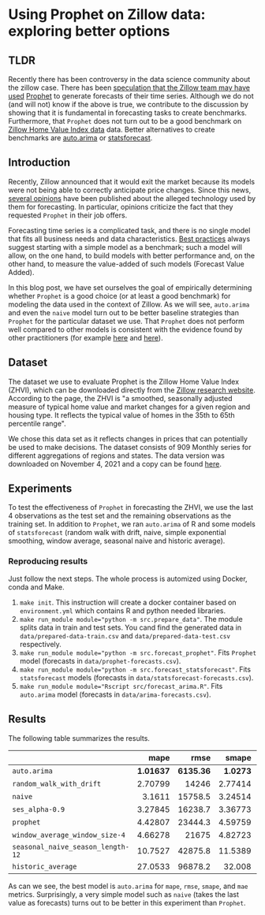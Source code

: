 # Using Prophet on Zillow data: exploring better options


## TLDR

Recently there has been controversy in the data science community about the zillow case. There has been [speculation that the Zillow team may have used](https://ryxcommar.com/2021/11/06/zillow-prophet-time-series-and-prices/) [Prophet](https://github.com/facebook/prophet) to generate forecasts of their time series. Although we do not (and will not) know if the above is true, we contribute to the discussion by showing that it is fundamental in forecasting tasks to create benchmarks. Furthermore, that `Prophet` does not turn out to be a good benchmark on [Zillow Home Value Index data](https://www.zillow.com/research/data/) data. Better alternatives to create benchmarks are [auto.arima](https://github.com/robjhyndman/forecast) or [statsforecast](https://github.com/Nixtla/statsforecast).

## Introduction

Recently, Zillow announced that it would exit the market because its models were not being able to correctly anticipate price changes. Since this news, [several opinions](https://twitter.com/vhranger/status/1456064415845990408) have been published about the alleged technology used by them for forecasting. In particular, opinions criticize the fact that they requested `Prophet` in their job offers.

Forecasting time series is a complicated task, and there is no single model that fits all business needs and data characteristics. [Best practices](https://towardsdatascience.com/time-series-forecasting-with-statistical-models-f08dcd1d24d1) always suggest starting with a simple model as a benchmark; such a model will allow, on the one hand, to build models with better performance and, on the other hand, to measure the value-added of such models (Forecast Value Added).

In this blog post, we have set ourselves the goal of empirically determining whether `Prophet` is a good choice (or at least a good benchmark) for modeling the data used in the context of Zillow. As we will see, `auto.arima` and even the `naive` model turn out to be better baseline strategies than `Prophet` for the particular dataset we use.
That `Prophet` does not perform well compared to other models is consistent with the evidence found by other practitioners (for example [here](https://www.microprediction.com/blog/prophet) and [here](https://kourentzes.com/forecasting/2017/07/29/benchmarking-facebooks-prophet/)).

## Dataset

The dataset we use to evaluate Prophet is the Zillow Home Value Index (ZHVI), which can be downloaded directly from the [Zillow research website](https://www.zillow.com/research/data/). According to the page, the ZHVI is "a smoothed, seasonally adjusted measure of typical home value and market changes for a given region and housing type. It reflects the typical value of homes in the 35th to 65th percentile range".

We chose this data set as it reflects changes in prices that can potentially be used to make decisions. The dataset consists of 909 Monthly series for different aggregations of regions and states. The data version was downloaded on November 4, 2021 and a copy can be found [here](https://github.com/FedericoGarza/zillow/tree/main/data).

## Experiments

To test the effectiveness of `Prophet` in forecasting the ZHVI, we use the last 4 observations as the test set and the remaining observations as the training set. In addition to `Prophet`, we ran `auto.arima` of R and some models of `statsforecast` (random walk with drift, naive, simple exponential smoothing, window average, seasonal naive and historic average).

### Reproducing results

Just follow the next steps. The whole process is automized using Docker, conda and Make.

1. `make init`. This instruction will create a docker container based on `environment.yml` which contains R and python needed libraries.
2. `make run_module module="python -m src.prepare_data"`. The module splits data in train and test sets. You cand find the generated data in `data/prepared-data-train.csv` and `data/prepared-data-test.csv` respectively.
3. `make run_module module="python -m src.forecast_prophet"`. Fits `Prophet` model (forecasts in `data/prophet-forecasts.csv`).
4. `make run_module module="python -m src.forecast_statsforecast"`. Fits `statsforecast` models (forecasts in  `data/statsforecast-forecasts.csv`).
5. `make run_module module="Rscript src/forecast_arima.R"`. Fits `auto.arima` model (forecasts in `data/arima-forecasts.csv`).

## Results

The following table summarizes the results.

|                                 |     mape |     rmse |    smape |      mae |
|:--------------------------------|---------:|---------:|---------:|---------:|
| `auto.arima`                      |  **1.01637** |  **6135.36** |  **1.0273**  | **2702.71** |
| `random_walk_with_drift`          |  2.70799 | 14246    |  2.77414 |  7848.35 |
| `naive`                           |  3.1611  | 15758.5  |  3.24514 |  8967.52 |
| `ses_alpha-0.9`                   |  3.27845 | 16238.7  |  3.36773 |  9296.87 |
| `prophet`                    |  4.42807 | 23444.3  |  4.59759 | 12941.3  |
| `window_average_window_size-4`    |  4.66278 | 21675    |  4.82723 | 13080    |
| `seasonal_naive_season_length-12` | 10.7527  | 42875.8  | 11.5389  | 28783.9  |
| `historic_average`                | 27.0533  | 96878.2  | 32.008   | 68741.7  |

As can we see, the best model is `auto.arima` for `mape`, `rmse`, `smape`, and `mae` metrics. Surprisingly, a very simple model such as `naive` (takes the last value as forecasts) turns out to be better in this experiment than `Prophet`.
